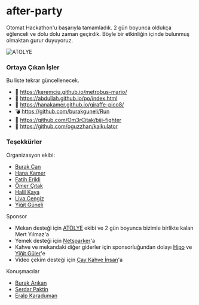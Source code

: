 # after-party

Otomat Hackathon'u başarıyla tamamladık. 2 gün boyunca oldukça eğlenceli ve dolu dolu zaman geçirdik. Böyle bir etkinliğin içinde bulunmuş olmaktan gurur duyuyoruz.

![ATOLYE](https://pbs.twimg.com/media/CxuKZSZXAAESXaN.jpg:large)

### Ortaya Çıkan İşler

Bu liste tekrar güncellenecek.

- 🚌 <https://keremciu.github.io/metrobus-mario/>
- 🎼 <https://abdullah.github.io/po/index.html>
- 🐝 <https://hanakamer.github.io/giraffe-pico8/>
- 💣 <https://github.com/burakguneli/Run>
- 🏓 <https://github.com/Om3rCitak/biji-fighter>
- 🔣 <https://github.com/oguzzhan/kalkulator>

### Teşekkürler

Organizasyon ekibi:

- [Burak Can](https://twitter.com/neoberg)
- [Hana Kamer](https://twitter.com/terskaplumbaa)
- [Fatih Erikli](https://twitter.com/fthrkl)
- [Ömer Çıtak](https://twitter.com/Om3rCitak)
- [Halil Kaya](https://twitter.com/HalilKaya) 
- [Liva Cengiz](https://twitter.com/ahmetlivacengiz)
- [Yiğit Güneli](https://twitter.com/yiit)

Sponsor 

- Mekan desteği için [ATÖLYE](http://www.atolye.io/en) ekibi ve 2 gün boyunca bizimle birlikte kalan Mert Yılmaz'a
- Yemek desteği için [Netsparker](http://netsparker.com.tr/)'a
- Kahve ve mekandaki diğer giderler için sponsorluğundan dolayı [Hipo](http://hipolabs.com) ve [Yiğit Güler](https://twitter.com/hyigitguler?lang=en)'e
- Video çekim desteği için [Çay Kahve İnsan](http://caykahveinsan.com/)'a

Konuşmacılar
- [Burak Arıkan](http://burak-arikan.com/)
- [Serdar Paktin](https://twitter.com/paktin)
- [Eralp Karaduman](http://eralpkaraduman.com/)
